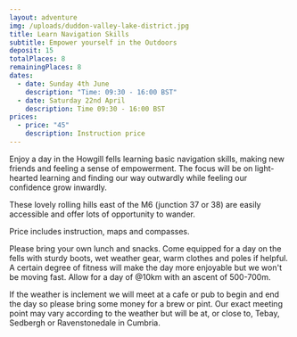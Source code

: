 ```yaml
---
layout: adventure
img: /uploads/duddon-valley-lake-district.jpg
title: Learn Navigation Skills
subtitle: Empower yourself in the Outdoors
deposit: 15
totalPlaces: 8
remainingPlaces: 8
dates:
  - date: Sunday 4th June
    description: "Time: 09:30 - 16:00 BST"
  - date: Saturday 22nd April
    description: Time 09:30 - 16:00 BST
prices:
  - price: "45"
    description: Instruction price
---
```

E﻿njoy a day in the Howgill fells learning basic navigation skills, making new friends and feeling a sense of empowerment. The focus will be on light-hearted learning and finding our way outwardly while feeling our confidence grow inwardly.

T﻿hese lovely rolling hills east of the M6 (junction 37 or 38) are easily accessible and offer lots of opportunity to wander. 

P﻿rice includes instruction, maps and compasses. 

Please bring your own lunch and snacks.  Come equipped for a day on the fells with sturdy boots, wet weather gear, warm clothes and poles if helpful. A certain degree of fitness will make the day more enjoyable but we won't be moving fast. Allow for a day of @10km with an ascent of 500-700m.

I﻿f the weather is inclement we will meet at a cafe or pub to begin and end the day so please bring some money for a brew or pint. Our exact meeting point may vary according to the weather but will be at, or close to, Tebay, Sedbergh or Ravenstonedale in Cumbria.